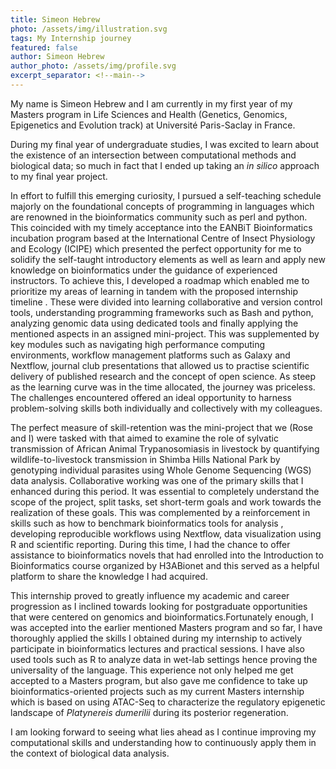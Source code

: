 ```yaml
---
title: Simeon Hebrew
photo: /assets/img/illustration.svg
tags: My Internship journey
featured: false
author: Simeon Hebrew
author_photo: /assets/img/profile.svg
excerpt_separator: <!--main-->
---
```


<!--main-->

My name is Simeon Hebrew and I am currently in my first year of my Masters program in Life Sciences and Health (Genetics, Genomics, Epigenetics and Evolution track) at Université Paris-Saclay in France.

During my final year of undergraduate studies, I was excited to learn about the existence of an intersection between computational methods and biological data; so much in fact that I ended up taking an *in silico* approach to my final year project.

In effort to fulfill this emerging curiosity, I pursued a self-teaching schedule majorly on the foundational concepts of programming in languages which are renowned in the bioinformatics community such as perl and python. This coincided with my timely acceptance into the EANBiT Bioinformatics incubation program based at the International Centre of Insect Physiology and Ecology (ICIPE) which presented the perfect opportunity for me to solidify the self-taught introductory elements as well as learn and apply new knowledge on bioinformatics under the guidance of experienced instructors. To achieve this, I developed a roadmap which enabled me to prioritize my areas of learning in tandem with the proposed internship timeline . These were divided into learning collaborative and version control tools, understanding programming frameworks such as Bash and python, analyzing genomic data using dedicated tools and finally applying the mentioned aspects in an assigned mini-project. This was supplemented by key modules such as navigating high performance computing environments, workflow management platforms such as Galaxy and Nextflow, journal club presentations that allowed us to practise scientific delivery of published research and the concept of open science. As steep as the learning curve was in the time allocated, the journey was priceless. The challenges encountered offered an ideal opportunity to harness problem-solving skills both individually and collectively with my colleagues.

The perfect measure of skill-retention was the mini-project that we (Rose and I) were tasked with that aimed to examine the role of sylvatic transmission of African Animal Trypanosomiasis in livestock by quantifying wildlife-to-livestock transmission in Shimba Hills National Park by genotyping individual parasites using Whole Genome Sequencing (WGS) data analysis. Collaborative working was one of the primary skills that I enhanced during this period. It was essential to completely understand the scope of the project, split tasks, set short-term goals and work towards the realization of these goals. This was complemented by a reinforcement in skills such as how to benchmark bioinformatics tools for analysis , developing reproducible  workflows using Nextflow, data visualization using R and scientific reporting. During this time, I had the chance to offer assistance to bioinformatics novels that had enrolled into the Introduction to Bioinformatics course organized by H3ABionet and this served as a helpful platform to share the knowledge I had acquired.

This internship proved to greatly influence my academic and career progression as I inclined towards looking for postgraduate opportunities that were centered on genomics and bioinformatics.Fortunately enough, I was accepted into the earlier mentioned Masters program and so far, I have thoroughly applied the skills I obtained during my internship to actively participate in bioinformatics lectures and practical sessions. I have also used tools such as R to analyze data in wet-lab settings hence proving the universality of the language. This experience not only helped me get accepted to a Masters program, but also gave me confidence to take up bioinformatics-oriented projects such as my current Masters internship which is based on using ATAC-Seq to characterize the regulatory epigenetic landscape of *Platynereis dumerilii* during its posterior regeneration.

I am looking forward to seeing what lies ahead as I continue improving my computational skills and understanding how to continuously apply them in the context of biological data analysis.
